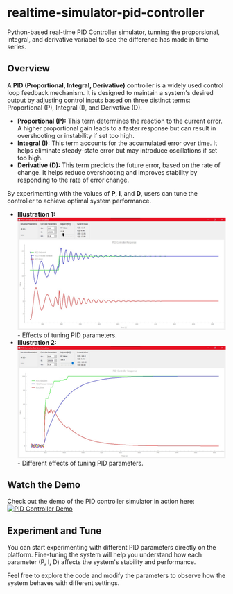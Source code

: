 # realtime-simulator-pid-controller
Python-based real-time PID Controller simulator, tunning the proporsional, integral, and derivative variabel to see the difference has made in time series.

## Overview

A **PID (Proportional, Integral, Derivative)** controller is a widely used control loop feedback mechanism. It is designed to maintain a system's desired output by adjusting control inputs based on three distinct terms: Proportional (P), Integral (I), and Derivative (D).

- **Proportional (P):** This term determines the reaction to the current error. A higher proportional gain leads to a faster response but can result in overshooting or instability if set too high.
- **Integral (I):** This term accounts for the accumulated error over time. It helps eliminate steady-state error but may introduce oscillations if set too high.
- **Derivative (D):** This term predicts the future error, based on the rate of change. It helps reduce overshooting and improves stability by responding to the rate of error change.

By experimenting with the values of **P**, **I**, and **D**, users can tune the controller to achieve optimal system performance. 
- **Illustration 1:** ![illustration_1](illustration_1.jpeg) - Effects of tuning PID parameters.
- **Illustration 2:** ![illustration_2](illustration_2.jpeg) - Different effects of tuning PID parameters.

## Watch the Demo

Check out the demo of the PID controller simulator in action here:  
[![PID Controller Demo](https://img.youtube.com/vi/zhS2knnAA_k/maxresdefault.jpg)](https://www.youtube.com/watch?v=zhS2knnAA_k)

## Experiment and Tune

You can start experimenting with different PID parameters directly on the platform. Fine-tuning the system will help you understand how each parameter (P, I, D) affects the system's stability and performance.

Feel free to explore the code and modify the parameters to observe how the system behaves with different settings.
